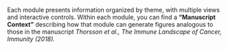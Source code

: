 Each module presents information organized by theme, with multiple views and interactive controls.
Within each module, you can find a **“Manuscript Context”** describing how that module can generate figures analogous to those in the manuscript 
*Thorsson et al., The Immune Landscape of Cancer, Immunity (2018).*
    

